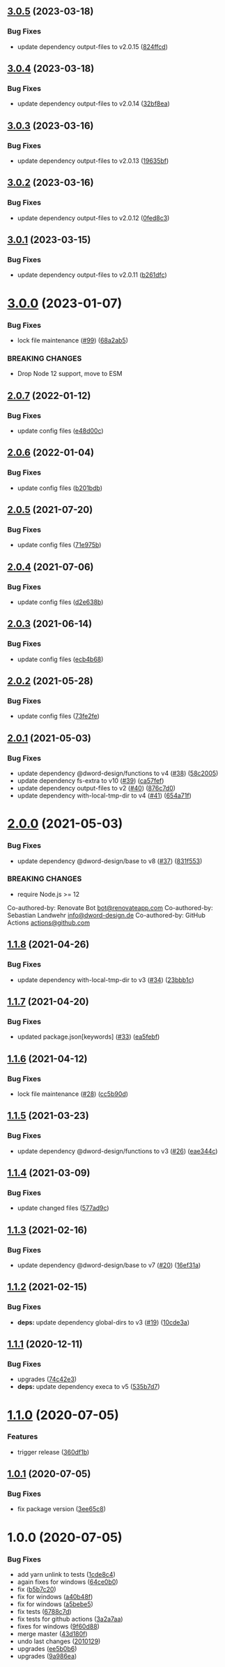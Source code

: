 ## [3.0.5](https://github.com/dword-design/yarn-links/compare/v3.0.4...v3.0.5) (2023-03-18)


### Bug Fixes

* update dependency output-files to v2.0.15 ([824ffcd](https://github.com/dword-design/yarn-links/commit/824ffcdf8f5e0a8ba9147b9f6944610b2196216b))

## [3.0.4](https://github.com/dword-design/yarn-links/compare/v3.0.3...v3.0.4) (2023-03-18)


### Bug Fixes

* update dependency output-files to v2.0.14 ([32bf8ea](https://github.com/dword-design/yarn-links/commit/32bf8eac675c8c78a5ae717e0e26c47d5288ea34))

## [3.0.3](https://github.com/dword-design/yarn-links/compare/v3.0.2...v3.0.3) (2023-03-16)


### Bug Fixes

* update dependency output-files to v2.0.13 ([19635bf](https://github.com/dword-design/yarn-links/commit/19635bfcbb9a9c8755db027107efc4ba1e3c01a4))

## [3.0.2](https://github.com/dword-design/yarn-links/compare/v3.0.1...v3.0.2) (2023-03-16)


### Bug Fixes

* update dependency output-files to v2.0.12 ([0fed8c3](https://github.com/dword-design/yarn-links/commit/0fed8c3b306e86fe253bcc230c299c9df2808247))

## [3.0.1](https://github.com/dword-design/yarn-links/compare/v3.0.0...v3.0.1) (2023-03-15)


### Bug Fixes

* update dependency output-files to v2.0.11 ([b261dfc](https://github.com/dword-design/yarn-links/commit/b261dfcf67480217a811f22bbf76f13f6323ed18))

# [3.0.0](https://github.com/dword-design/yarn-links/compare/v2.0.7...v3.0.0) (2023-01-07)


### Bug Fixes

* lock file maintenance ([#99](https://github.com/dword-design/yarn-links/issues/99)) ([68a2ab5](https://github.com/dword-design/yarn-links/commit/68a2ab5b449b6a770d0c93a95b5dbb29ec9ec36e))


### BREAKING CHANGES

* Drop Node 12 support, move to ESM

## [2.0.7](https://github.com/dword-design/yarn-links/compare/v2.0.6...v2.0.7) (2022-01-12)


### Bug Fixes

* update config files ([e48d00c](https://github.com/dword-design/yarn-links/commit/e48d00c228322e2638eb3421a37eb225d433a4a0))

## [2.0.6](https://github.com/dword-design/yarn-links/compare/v2.0.5...v2.0.6) (2022-01-04)


### Bug Fixes

* update config files ([b201bdb](https://github.com/dword-design/yarn-links/commit/b201bdb467581ac3dc2923d3b580d138f5f61b83))

## [2.0.5](https://github.com/dword-design/yarn-links/compare/v2.0.4...v2.0.5) (2021-07-20)


### Bug Fixes

* update config files ([71e975b](https://github.com/dword-design/yarn-links/commit/71e975be2076652b5e43b360afd61f24dda7dea0))

## [2.0.4](https://github.com/dword-design/yarn-links/compare/v2.0.3...v2.0.4) (2021-07-06)


### Bug Fixes

* update config files ([d2e638b](https://github.com/dword-design/yarn-links/commit/d2e638ba565f5de95e66d7831c7e5844930e20aa))

## [2.0.3](https://github.com/dword-design/yarn-links/compare/v2.0.2...v2.0.3) (2021-06-14)


### Bug Fixes

* update config files ([ecb4b68](https://github.com/dword-design/yarn-links/commit/ecb4b6856aab6ad945b4d46b82b5a625f49bc274))

## [2.0.2](https://github.com/dword-design/yarn-links/compare/v2.0.1...v2.0.2) (2021-05-28)


### Bug Fixes

* update config files ([73fe2fe](https://github.com/dword-design/yarn-links/commit/73fe2fec7dd5d7d398d0b5a1b5d3a06494292533))

## [2.0.1](https://github.com/dword-design/yarn-links/compare/v2.0.0...v2.0.1) (2021-05-03)


### Bug Fixes

* update dependency @dword-design/functions to v4 ([#38](https://github.com/dword-design/yarn-links/issues/38)) ([58c2005](https://github.com/dword-design/yarn-links/commit/58c20050d4e4492c19833428aad3647cd34569c9))
* update dependency fs-extra to v10 ([#39](https://github.com/dword-design/yarn-links/issues/39)) ([ca57fef](https://github.com/dword-design/yarn-links/commit/ca57fefe88ad93519fa94f98d5ef71469ed496d6))
* update dependency output-files to v2 ([#40](https://github.com/dword-design/yarn-links/issues/40)) ([876c7d0](https://github.com/dword-design/yarn-links/commit/876c7d0edc110463d541ae7f5d3d743eba2d42aa))
* update dependency with-local-tmp-dir to v4 ([#41](https://github.com/dword-design/yarn-links/issues/41)) ([654a71f](https://github.com/dword-design/yarn-links/commit/654a71fe6484fb1c5737001fd28fd81a1643615c))

# [2.0.0](https://github.com/dword-design/yarn-links/compare/v1.1.8...v2.0.0) (2021-05-03)


### Bug Fixes

* update dependency @dword-design/base to v8 ([#37](https://github.com/dword-design/yarn-links/issues/37)) ([831f553](https://github.com/dword-design/yarn-links/commit/831f5537106e5ade111eb1004736b934574f5208))


### BREAKING CHANGES

* require Node.js >= 12

Co-authored-by: Renovate Bot <bot@renovateapp.com>
Co-authored-by: Sebastian Landwehr <info@dword-design.de>
Co-authored-by: GitHub Actions <actions@github.com>

## [1.1.8](https://github.com/dword-design/yarn-links/compare/v1.1.7...v1.1.8) (2021-04-26)


### Bug Fixes

* update dependency with-local-tmp-dir to v3 ([#34](https://github.com/dword-design/yarn-links/issues/34)) ([23bbb1c](https://github.com/dword-design/yarn-links/commit/23bbb1c23b47910c4eef381a95defd65ddd548a5))

## [1.1.7](https://github.com/dword-design/yarn-links/compare/v1.1.6...v1.1.7) (2021-04-20)


### Bug Fixes

* updated package.json[keywords] ([#33](https://github.com/dword-design/yarn-links/issues/33)) ([ea5febf](https://github.com/dword-design/yarn-links/commit/ea5febf242cdbf401751bbb14fd27985379cab1a))

## [1.1.6](https://github.com/dword-design/yarn-links/compare/v1.1.5...v1.1.6) (2021-04-12)


### Bug Fixes

* lock file maintenance ([#28](https://github.com/dword-design/yarn-links/issues/28)) ([cc5b90d](https://github.com/dword-design/yarn-links/commit/cc5b90db5fb4758778eef1da609361b5851fdace))

## [1.1.5](https://github.com/dword-design/yarn-links/compare/v1.1.4...v1.1.5) (2021-03-23)


### Bug Fixes

* update dependency @dword-design/functions to v3 ([#26](https://github.com/dword-design/yarn-links/issues/26)) ([eae344c](https://github.com/dword-design/yarn-links/commit/eae344c1f70539778c2abf305dbe6f4f6f6df089))

## [1.1.4](https://github.com/dword-design/yarn-links/compare/v1.1.3...v1.1.4) (2021-03-09)


### Bug Fixes

* update changed files ([577ad9c](https://github.com/dword-design/yarn-links/commit/577ad9c629a69da2807528f9d491526c734732ed))

## [1.1.3](https://github.com/dword-design/yarn-links/compare/v1.1.2...v1.1.3) (2021-02-16)


### Bug Fixes

* update dependency @dword-design/base to v7 ([#20](https://github.com/dword-design/yarn-links/issues/20)) ([16ef31a](https://github.com/dword-design/yarn-links/commit/16ef31a78ab241094e7067e9762dea31a429f573))

## [1.1.2](https://github.com/dword-design/yarn-links/compare/v1.1.1...v1.1.2) (2021-02-15)


### Bug Fixes

* **deps:** update dependency global-dirs to v3 ([#19](https://github.com/dword-design/yarn-links/issues/19)) ([10cde3a](https://github.com/dword-design/yarn-links/commit/10cde3a846720ac5d1abedc7ec6ee54ba6cfb4f8))

## [1.1.1](https://github.com/dword-design/yarn-links/compare/v1.1.0...v1.1.1) (2020-12-11)


### Bug Fixes

* upgrades ([74c42e3](https://github.com/dword-design/yarn-links/commit/74c42e3e3303cc5142292277e5712daa5c215c5d))
* **deps:** update dependency execa to v5 ([535b7d7](https://github.com/dword-design/yarn-links/commit/535b7d7f2b6e15a80f157c52848b1eceb9bf50f4))

# [1.1.0](https://github.com/dword-design/yarn-links/compare/v1.0.1...v1.1.0) (2020-07-05)


### Features

* trigger release ([360df1b](https://github.com/dword-design/yarn-links/commit/360df1b572992c18e4ac6832800026c0a506e630))

## [1.0.1](https://github.com/dword-design/yarn-links/compare/v1.0.0...v1.0.1) (2020-07-05)


### Bug Fixes

* fix package version ([3ee65c8](https://github.com/dword-design/yarn-links/commit/3ee65c816c3a2bdae9b57a1f071b4063f199f039))

# 1.0.0 (2020-07-05)


### Bug Fixes

* add yarn unlink to tests ([1cde8c4](https://github.com/dword-design/yarn-links/commit/1cde8c42ce6443553067f757d92a95c8442a5d81))
* again fixes for windows ([64ce0b0](https://github.com/dword-design/yarn-links/commit/64ce0b05f7f1b98a93bb0a5891ad4b465f862806))
* fix ([b5b7c20](https://github.com/dword-design/yarn-links/commit/b5b7c20530d939cfd47b7ceb806793c1ef3e0014))
* fix for windows ([a40b48f](https://github.com/dword-design/yarn-links/commit/a40b48ffd2bc015a50ff7ab4de5da775810352e9))
* fix for windows ([a5bebe5](https://github.com/dword-design/yarn-links/commit/a5bebe55e75d6ac1262514374a0619482f8f5cdb))
* fix tests ([6788c7d](https://github.com/dword-design/yarn-links/commit/6788c7d83b7d9d9146ba6a88374dbceefa5cb1f8))
* fix tests for github actions ([3a2a7aa](https://github.com/dword-design/yarn-links/commit/3a2a7aa398efabc03f9158069f5682af4e9a2d40))
* fixes for windows ([9f60d88](https://github.com/dword-design/yarn-links/commit/9f60d88cff0d64489ae56464e3564a90fff3690a))
* merge master ([43d180f](https://github.com/dword-design/yarn-links/commit/43d180f5c4c95ddd3715e61f2531a23b03024b75))
* undo last changes ([2010129](https://github.com/dword-design/yarn-links/commit/201012996f4ede833c287cd8eb296b37106603b8))
* upgrades ([ee5b0b6](https://github.com/dword-design/yarn-links/commit/ee5b0b6b77f26f88f096d2a16ddd18349af9ad3b))
* upgrades ([9a986ea](https://github.com/dword-design/yarn-links/commit/9a986ea41eb1719f3c40fad1974fd5a85f802e22))
